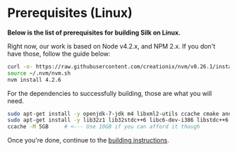 # Prerequisites (Linux)

**Below is the list of prerequisites for building Silk on Linux.**

Right now, our work is based on Node v4.2.x, and NPM 2.x. If you don't have those, follow the guide below:

```bash
curl -o- https://raw.githubusercontent.com/creationix/nvm/v0.26.1/install.sh | bash
source ~/.nvm/nvm.sh
nvm install 4.2.6
```
For the dependencies to successfully building, those are what you will need.

```bash
sudo apt-get install -y openjdk-7-jdk m4 libxml2-utils ccache cmake android-tools-adb
sudo apt-get install -y lib32z1 lib32stdc++6 libc6-dev-i386 libstdc++6:i386 linux-libc-dev g++ g++-4.8 g++-4.8-multilib libcv-dev libcvaux-dev libhighgui-dev libopencv-dev
ccache -M 5GB     # <--- Use 10GB if you can afford it though
```

Once you're done, continue to the [building instructions](build-instructions-linux-osx.md).
